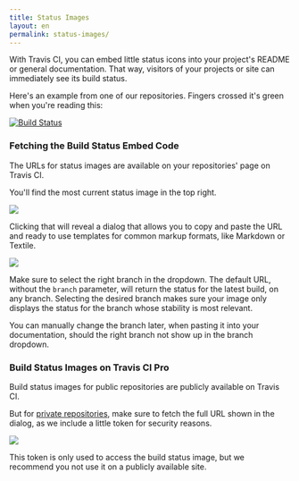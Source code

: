 ```yaml
---
title: Status Images
layout: en
permalink: status-images/
---
```

With Travis CI, you can embed little status icons into your project's README or
general documentation. That way, visitors of your projects or site can
immediately see its build status.

Here's an example from one of our repositories. Fingers crossed it's green when
you're reading this:

[![Build Status](https://travis-ci.org/travis-ci/travis-web.png?branch=master)](https://travis-ci.org/travis-ci/travis-web)

### Fetching the Build Status Embed Code

The URLs for status images are available on your repositories' page on Travis
CI.

You'll find the most current status image in the top right.

![](http://s3itch.paperplanes.de/statusimages_20140103_084409.jpg)

Clicking that will reveal a dialog that allows you to copy and paste the URL and
ready to use templates for common markup formats, like Markdown or Textile.

![](http://s3itch.paperplanes.de/statusimagesdialog_20140103_084132.jpg)

Make sure to select the right branch in the dropdown. The default URL, without
the `branch` parameter, will return the status for the latest build, on any
branch. Selecting the desired branch makes sure your image only displays the
status for the branch whose stability is most relevant.

You can manually change the branch later, when pasting it into your
documentation, should the right branch not show up in the branch dropdown.

### Build Status Images on Travis CI Pro

Build status images for public repositories are publicly available on Travis CI.

But for [private repositories](https://travis-ci.com), make sure to fetch the
full URL shown in the dialog, as we include a little token for security reasons.

![](http://s3itch.paperplanes.de/statusimagespro_20140103_083929.jpg)

This token is only used to access the build status image, but we recommend you
not use it on a publicly available site.

